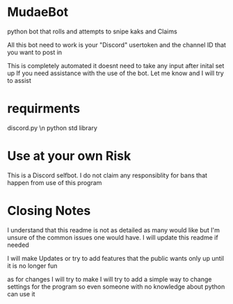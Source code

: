 # MudaeBot
python bot that rolls and attempts to snipe kaks and Claims


All this bot need to work is your "Discord" usertoken and the channel ID that you want to post in


This is completely automated it doesnt need to take any input after inital set up
If you need assistance with the use of the bot. Let me know and I will try to assist


# requirments
discord.py \n
python std library


# Use at your own Risk
This is a Discord selfbot. I do not claim any responsiblity for bans that happen from use of this program

# Closing Notes
I understand that this readme is not as detailed as many would like but I'm unsure of the common issues one would have.
I will update this readme if needed 

I will make Updates or try to add features that the public wants only up until it is no longer fun

as for changes I will try to make I will try to add a simple way to change settings for the program so even someone with no knowledge about python can use it
